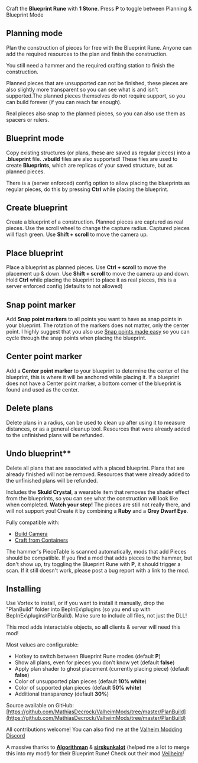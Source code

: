 ﻿Craft the **Blueprint Rune** with **1 Stone**. Press **P** to toggle between Planning & Blueprint Mode

## **Planning mode**
Plan the construction of pieces for free with the Blueprint Rune. 
Anyone can add the required resources to the plan and finish the construction.

You still need a hammer and the required crafting station to finish the construction.

Planned pieces that are unsupported can not be finished, these pieces are also slightly more transparent so you can see what is and isn't supported.The planned pieces themselves do not require support, so you can build forever (if you can reach far enough).

Real pieces also snap to the planned pieces, so you can also use them as spacers or rulers.
## **Blueprint mode**
Copy existing structures (or plans, these are saved as regular pieces) into a **.blueprint** file. **.vbuild** files are also supported!
These files are used to create **Blueprints**, which are replicas of your saved structure, but as planned pieces.

There is a (server enforced) config option to allow placing the blueprints as regular pieces, do this by pressing **Ctrl** while placing the blueprint.
## **Create blueprint**
Create a blueprint of a construction. Planned pieces are captured as real pieces. Use the scroll wheel to change the capture radius. Captured pieces will flash green. Use **Shift + scroll** to move the camera up.
## **Place blueprint**
Place a blueprint as planned pieces. Use **Ctrl + scroll** to move the placement up & down. Use **Shift + scroll** to move the camera up and down.
Hold **Ctrl** while placing the blueprint to place it as real pieces, this is a server enforced config (defaults to not allowed)
## **Snap point marker**
Add **Snap point markers** to all points you want to have as snap points in your blueprint. The rotation of the markers does not matter, only the center point.
I highly suggest that you also use [Snap points made easy](https://www.nexusmods.com/valheim/mods/299)﻿ so you can cycle through the snap points when placing the blueprint.

## **Center point  marker**
Add a **Center point marker** to your blueprint to determine the center of the blueprint, this is where it will be anchored while placing it. If a blueprint does not have a Center point marker, a bottom corner of the blueprint is found and used as the center.

## **Delete plans**
Delete plans in a radius, can be used to clean up after using it to measure distances, or as a general cleanup tool. Resources that were already added to the unfinished plans will be refunded.

## Undo blueprint**
Delete all plans that are associated with a placed blueprint. Plans that are already finished will not be removed. Resources that were already added to the unfinished plans will be refunded.

Includes the **Skuld Crystal**, a wearable item that removes the shader effect from the blueprints, so you can see what the construction will look like when completed.
**Watch your step!** The pieces are still not really there, and will not support you!
Create it by combining a **Ruby** and a **Grey Dwarf Eye**.

Fully compatible with:
* [Build Camera](https://www.nexusmods.com/valheim/mods/226)﻿
* [Craft from Containers](https://www.nexusmods.com/valheim/mods/40)﻿

The hammer's PieceTable is scanned automatically, mods that add Pieces should be compatible. If you find a mod that adds pieces to the hammer, but don't show up, try toggling the Blueprint Rune with **P**, it should trigger a scan. If it still doesn't work, please post a bug report with a link to the mod.

## Installing
Use Vortex to install, or if you want to install it manually, drop the "PlanBuild" folder into BepInEx\plugins (so you end up with BepInEx\plugins\PlanBuild).
Make sure to include all files, not just the DLL!

This mod adds interactable objects, so **all** clients & server will need this mod!

Most values are configurable:

* Hotkey to switch between Blueprint Rune modes (default **P**)
* Show all plans, even for pieces you don't know yet (default **false**)
* Apply plan shader to ghost placement (currently placing piece) (default **false**)
* Color of unsupported plan pieces (default **10% white**)
* Color of supported plan pieces (default **50% white**)
* Additional transparency (default **30%**)

Source available on GitHub: [https://github.com/MathiasDecrock/ValheimMods/tree/master/PlanBuild](https://github.com/MathiasDecrock/ValheimMods/tree/master/PlanBuild)﻿

All contributions welcome! You can also find me at the [Valheim Modding Discord](https://discord.gg/RBq2mzeu4z)

A massive thanks to **[Algorithman](https://github.com/Algorithman)** & **[sirskunkalot](https://github.com/sirskunkalot)** (helped me a lot to merge this into my mod!) for their Blueprint Rune!  Check out their mod [Veilheim](https://github.com/sirskunkalot/Veilheim)!